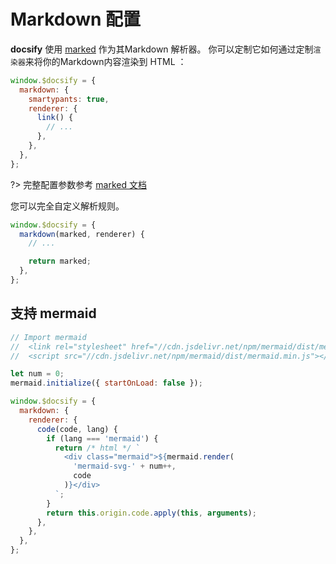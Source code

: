 # Markdown 配置

**docsify** 使用 [marked](https://github.com/markedjs/marked) 作为其Markdown 解析器。 你可以定制它如何通过定制`渲染器`来将你的Markdown内容渲染到 HTML ：

```js
window.$docsify = {
  markdown: {
    smartypants: true,
    renderer: {
      link() {
        // ...
      },
    },
  },
};
```

?> 完整配置参数参考 [marked 文档](https://github.com/markedjs/marked#options-1)

您可以完全自定义解析规则。

```js
window.$docsify = {
  markdown(marked, renderer) {
    // ...

    return marked;
  },
};
```

## 支持 mermaid

```js
// Import mermaid
//  <link rel="stylesheet" href="//cdn.jsdelivr.net/npm/mermaid/dist/mermaid.min.css">
//  <script src="//cdn.jsdelivr.net/npm/mermaid/dist/mermaid.min.js"></script>

let num = 0;
mermaid.initialize({ startOnLoad: false });

window.$docsify = {
  markdown: {
    renderer: {
      code(code, lang) {
        if (lang === 'mermaid') {
          return /* html */ `
            <div class="mermaid">${mermaid.render(
              'mermaid-svg-' + num++,
              code
            )}</div>
          `;
        }
        return this.origin.code.apply(this, arguments);
      },
    },
  },
};
```
